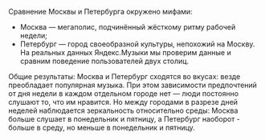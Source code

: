 Сравнение Москвы и Петербурга окружено мифами:
- Москва — мегаполис, подчинённый жёсткому ритму рабочей недели;
- Петербург — город своеобразной культуры, непохожий на Москву.
На реальных данных Яндекс.Музыки мы проверим данные и сравним поведение пользователей двух столиц.

Общие результаты:
Москва и Петербург сходятся во вкусах: везде преобладает популярная музыка. При этом зависимости предпочтений от дня недели в каждом отдельном городе нет — люди постоянно слушают то, что им нравится. 
Но между городами в разрезе дней неделей наблюдается зеркальность относительно среды: Москва больше слушает в понедельник и пятницу, а Петербург наоборот - больше в среду, но меньше в понедельник и пятницу.
